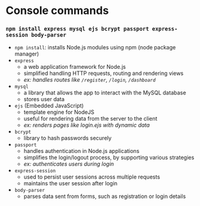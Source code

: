 # Console commands

### `npm install express mysql ejs bcrypt passport express-session body-parser`
- `npm install`: installs Node.js modules using npm (node package manager)
- `express` 
  - a web application framework for Node.js
  - simplified handling HTTP requests, routing and rendering views
  - *ex: handles routes like `/register`, `/login`, `/dashboard`*
- `mysql`
  - a library that allows the app to interact with the MySQL database
  - stores user data
- `ejs` (Embedded JavaScript)
  - template engine for NodeJS
  - useful for rendering data from the server to the client
  - *ex: renders pages like login.ejs with dynamic data*
- `bcrypt`
  - library to hash passwords securely 
- `passport`
  - handles authentication in Node.js applications
  - simplifies the login/logout process, by supporting various strategies
  - *ex: authenticates users during login*
- `express-session`
  - used to persist user sessions across multiple requests
  - maintains the user session after login
- `body-parser`
  - parses data sent from forms, such as registration or login details
